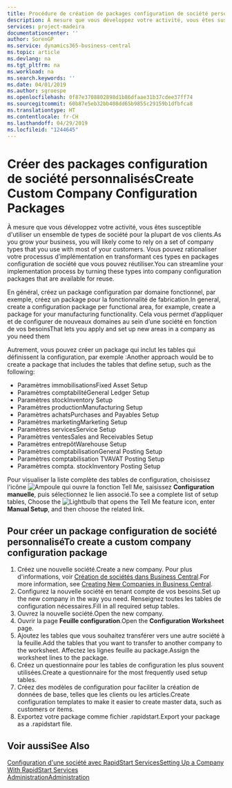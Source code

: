 ```yaml
---
title: Procédure de création de packages configuration de société personnalisés | Microsoft Docs
description: À mesure que vous développez votre activité, vous êtes susceptible d'utiliser un ensemble de types de société pour la plupart de vos clients. Vous pouvez rationaliser votre processus d’implémentation en transformant ces types en packages configuration de société que vous pouvez réutiliser.
services: project-madeira
documentationcenter: ''
author: SorenGP
ms.service: dynamics365-business-central
ms.topic: article
ms.devlang: na
ms.tgt_pltfrm: na
ms.workload: na
ms.search.keywords: ''
ms.date: 04/01/2019
ms.author: sgroespe
ms.openlocfilehash: 0f87e3708802898d1b86dfaae31b37cdee37ff74
ms.sourcegitcommit: 60b87e5eb32bb408dd65b9855c29159b1dfbfca8
ms.translationtype: HT
ms.contentlocale: fr-CH
ms.lasthandoff: 04/29/2019
ms.locfileid: "1244645"
---
```

# <a name="create-custom-company-configuration-packages"></a><span data-ttu-id="a0b99-104">Créer des packages configuration de société personnalisés</span><span class="sxs-lookup"><span data-stu-id="a0b99-104">Create Custom Company Configuration Packages</span></span>
<span data-ttu-id="a0b99-105">À mesure que vous développez votre activité, vous êtes susceptible d'utiliser un ensemble de types de société pour la plupart de vos clients.</span><span class="sxs-lookup"><span data-stu-id="a0b99-105">As you grow your business, you will likely come to rely on a set of company types that you use with most of your customers.</span></span> <span data-ttu-id="a0b99-106">Vous pouvez rationaliser votre processus d’implémentation en transformant ces types en packages configuration de société que vous pouvez réutiliser.</span><span class="sxs-lookup"><span data-stu-id="a0b99-106">You can streamline your implementation process by turning these types into company configuration packages that are available for reuse.</span></span>  

<span data-ttu-id="a0b99-107">En général, créez un package configuration par domaine fonctionnel, par exemple, créez un package pour la fonctionnalité de fabrication.</span><span class="sxs-lookup"><span data-stu-id="a0b99-107">In general, create a configuration package per functional area, for example, create a package for your manufacturing functionality.</span></span> <span data-ttu-id="a0b99-108">Cela vous permet d’appliquer et de configurer de nouveaux domaines au sein d’une société en fonction de vos besoins</span><span class="sxs-lookup"><span data-stu-id="a0b99-108">That lets you apply and set up new areas in a company as you need them</span></span>  

<span data-ttu-id="a0b99-109">Autrement, vous pouvez créer un package qui inclut les tables qui définissent la configuration, par exemple :</span><span class="sxs-lookup"><span data-stu-id="a0b99-109">Another approach would be to create a package that includes the tables that define setup, such as the following:</span></span>  

-   <span data-ttu-id="a0b99-110">Paramètres immobilisations</span><span class="sxs-lookup"><span data-stu-id="a0b99-110">Fixed Asset Setup</span></span>  
-   <span data-ttu-id="a0b99-111">Paramètres comptabilité</span><span class="sxs-lookup"><span data-stu-id="a0b99-111">General Ledger Setup</span></span>  
-   <span data-ttu-id="a0b99-112">Paramètres stock</span><span class="sxs-lookup"><span data-stu-id="a0b99-112">Inventory Setup</span></span>  
-   <span data-ttu-id="a0b99-113">Paramètres production</span><span class="sxs-lookup"><span data-stu-id="a0b99-113">Manufacturing Setup</span></span>  
-   <span data-ttu-id="a0b99-114">Paramètres achats</span><span class="sxs-lookup"><span data-stu-id="a0b99-114">Purchases and Payables Setup</span></span>  
-   <span data-ttu-id="a0b99-115">Paramètres marketing</span><span class="sxs-lookup"><span data-stu-id="a0b99-115">Marketing Setup</span></span>  
-   <span data-ttu-id="a0b99-116">Paramètres services</span><span class="sxs-lookup"><span data-stu-id="a0b99-116">Service Setup</span></span>  
-   <span data-ttu-id="a0b99-117">Paramètres ventes</span><span class="sxs-lookup"><span data-stu-id="a0b99-117">Sales and Receivables Setup</span></span>  
-   <span data-ttu-id="a0b99-118">Paramètres entrepôt</span><span class="sxs-lookup"><span data-stu-id="a0b99-118">Warehouse Setup</span></span>  
-   <span data-ttu-id="a0b99-119">Paramètres comptabilisation</span><span class="sxs-lookup"><span data-stu-id="a0b99-119">General Posting Setup</span></span>  
-   <span data-ttu-id="a0b99-120">Paramètres comptabilisation TVA</span><span class="sxs-lookup"><span data-stu-id="a0b99-120">VAT Posting Setup</span></span>  
-   <span data-ttu-id="a0b99-121">Paramètres compta. stock</span><span class="sxs-lookup"><span data-stu-id="a0b99-121">Inventory Posting Setup</span></span>  

<span data-ttu-id="a0b99-122">Pour visualiser la liste complète des tables de configuration, choisissez l'icône ![Ampoule qui ouvre la fonction Tell Me](media/ui-search/search_small.png "Dites-moi ce que vous voulez faire"), saisissez **Configuration manuelle**, puis sélectionnez le lien associé.</span><span class="sxs-lookup"><span data-stu-id="a0b99-122">To see a complete list of setup tables, Choose the ![Lightbulb that opens the Tell Me feature](media/ui-search/search_small.png "Tell me what you want to do") icon, enter **Manual Setup**, and then choose the related link.</span></span>  

## <a name="to-create-a-custom-company-configuration-package"></a><span data-ttu-id="a0b99-123">Pour créer un package configuration de société personnalisé</span><span class="sxs-lookup"><span data-stu-id="a0b99-123">To create a custom company configuration package</span></span>  
1.  <span data-ttu-id="a0b99-124">Créez une nouvelle société.</span><span class="sxs-lookup"><span data-stu-id="a0b99-124">Create a new company.</span></span> <span data-ttu-id="a0b99-125">Pour plus d'informations, voir [Création de sociétés dans Business Central](about-new-company.md).</span><span class="sxs-lookup"><span data-stu-id="a0b99-125">For more information, see [Creating New Companies in Business Central](about-new-company.md).</span></span>  
3.  <span data-ttu-id="a0b99-126">Configurez la nouvelle société en tenant compte de vos besoins.</span><span class="sxs-lookup"><span data-stu-id="a0b99-126">Set up the new company in the way you need.</span></span> <span data-ttu-id="a0b99-127">Renseignez toutes les tables de configuration nécessaires.</span><span class="sxs-lookup"><span data-stu-id="a0b99-127">Fill in all required setup tables.</span></span>  
4.  <span data-ttu-id="a0b99-128">Ouvrez la nouvelle société.</span><span class="sxs-lookup"><span data-stu-id="a0b99-128">Open the new company.</span></span>
5. <span data-ttu-id="a0b99-129">Ouvrir la page **Feuille configuration**.</span><span class="sxs-lookup"><span data-stu-id="a0b99-129">Open the **Configuration Worksheet** page.</span></span>  
6.  <span data-ttu-id="a0b99-130">Ajoutez les tables que vous souhaitez transférer vers une autre société à la feuille.</span><span class="sxs-lookup"><span data-stu-id="a0b99-130">Add the tables that you want to transfer to another company to the worksheet.</span></span> <span data-ttu-id="a0b99-131">Affectez les lignes feuille au package.</span><span class="sxs-lookup"><span data-stu-id="a0b99-131">Assign the worksheet lines to the package.</span></span>  
7.  <span data-ttu-id="a0b99-132">Créez un questionnaire pour les tables de configuration les plus souvent utilisées.</span><span class="sxs-lookup"><span data-stu-id="a0b99-132">Create a questionnaire for the most frequently used setup tables.</span></span>  
8.  <span data-ttu-id="a0b99-133">Créez des modèles de configuration pour faciliter la création de données de base, telles que les clients ou les articles.</span><span class="sxs-lookup"><span data-stu-id="a0b99-133">Create configuration templates to make it easier to create master data, such as customers or items.</span></span>  
9.  <span data-ttu-id="a0b99-134">Exportez votre package comme fichier .rapidstart.</span><span class="sxs-lookup"><span data-stu-id="a0b99-134">Export your package as a .rapidstart file.</span></span>  

## <a name="see-also"></a><span data-ttu-id="a0b99-135">Voir aussi</span><span class="sxs-lookup"><span data-stu-id="a0b99-135">See Also</span></span>  
[<span data-ttu-id="a0b99-136">Configuration d'une société avec RapidStart Services</span><span class="sxs-lookup"><span data-stu-id="a0b99-136">Setting Up a Company With RapidStart Services</span></span>](admin-set-up-a-company-with-rapidstart.md)  
[<span data-ttu-id="a0b99-137">Administration</span><span class="sxs-lookup"><span data-stu-id="a0b99-137">Administration</span></span>](admin-setup-and-administration.md)
